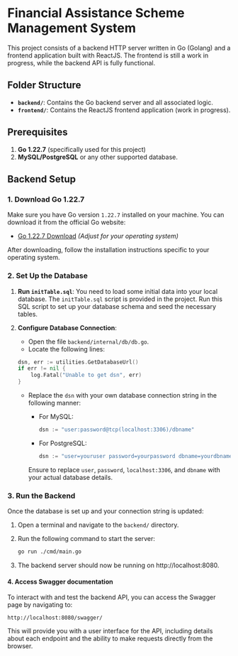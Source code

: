 # Financial Assistance Scheme Management System

This project consists of a backend HTTP server written in Go (Golang) and a frontend application built with ReactJS. The frontend is still a work in progress, while the backend API is fully functional.

## Folder Structure

- **`backend/`**: Contains the Go backend server and all associated logic.
- **`frontend/`**: Contains the ReactJS frontend application (work in progress).

## Prerequisites

1. **Go 1.22.7** (specifically used for this project)
2. **MySQL/PostgreSQL** or any other supported database.

## Backend Setup

### 1. Download Go 1.22.7
Make sure you have Go version `1.22.7` installed on your machine. You can download it from the official Go website:

- [Go 1.22.7 Download](https://go.dev/dl/go1.22.7.linux-amd64.tar.gz) *(Adjust for your operating system)*

After downloading, follow the installation instructions specific to your operating system.

### 2. Set Up the Database

1. **Run `initTable.sql`**:
   You need to load some initial data into your local database. The `initTable.sql` script is provided in the project. Run this SQL script to set up your database schema and seed the necessary tables.

2. **Configure Database Connection**:
   - Open the file `backend/internal/db/db.go`.
   - Locate the following lines:

   ```go
   dsn, err := utilities.GetDatabaseUrl()
   if err != nil {
       log.Fatal("Unable to get dsn", err)
   }
    ```

   - Replace the `dsn` with your own database connection string in the following manner:

     - For MySQL:

       ```go
       dsn := "user:password@tcp(localhost:3306)/dbname"
       ```

     - For PostgreSQL:

       ```go
       dsn := "user=youruser password=yourpassword dbname=yourdbname sslmode=disable"
       ```

     Ensure to replace `user`, `password`, `localhost:3306`, and `dbname` with your actual database details.

### 3. Run the Backend

Once the database is set up and your connection string is updated:

1. Open a terminal and navigate to the `backend/` directory.
2. Run the following command to start the server:

   ```bash
   go run ./cmd/main.go
   ```
3. The backend server should now be running on http://localhost:8080.

#### 4. Access Swagger documentation

To interact with and test the backend API, you can access the Swagger page by navigating to:

    
    http://localhost:8080/swagger/
    
This will provide you with a user interface for the API, including details about each endpoint 
and the ability to make requests directly from the browser.